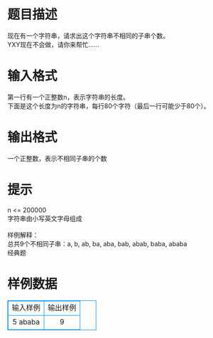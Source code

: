 # 

 
 # 题目描述 
现在有一个字符串，请求出这个字符串不相同的子串个数。<BR>YXY现在不会做，请你来帮忙……<BR> 

 
 # 输入格式 
第一行有一个正整数n，表示字符串的长度。<BR>下面是这个长度为n的字符串，每行80个字符（最后一行可能少于80个）。<BR> 

 
 # 输出格式 
一个正整数，表示不相同子串的个数<BR> 

 
 # 提示 
n&nbsp;&lt;=&nbsp;200000<BR>字符串由小写英文字母组成<BR><BR>样例解释：<BR>总共9个不相同子串：a,&nbsp;b,&nbsp;ab,&nbsp;ba,&nbsp;aba,&nbsp;bab,&nbsp;abab,&nbsp;baba,&nbsp;ababa<BR>经典题<BR> 
# 样例数据
<style>
        table,table tr th, table tr td { border:1px solid #0094ff; }
        table { width: 200px; min-height: 25px; line-height: 25px; text-align: center; border-collapse: collapse;}   
    </style>
<table>
	<tr>
		<td>输入样例</td>
		<td>输出样例</td>
	</tr>
<tr><td>5
ababa
</td><td>9
</td></tr></table>
